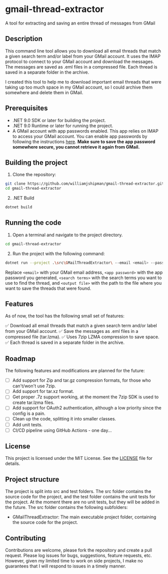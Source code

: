 # gmail-thread-extractor

A tool for extracting and saving an entire thread of messages from GMail

## Description

This command line tool allows you to download all email threads that match a given search term and/or label from your GMail account. It uses the IMAP protocol to connect to your GMail account and download the messages. The messages are saved as .eml files in a compressed file. Each thread is saved in a separate folder in the archive.

I created this tool to help me to download important email threads that were taking up too much space in my GMail account, so I could archive them somewhere and delete them in GMail.

## Prerequisites

- .NET 9.0 SDK or later for building the project.
- .NET 9.0 Runtime or later for running the project.
- A GMail account with app passwords enabled. This app relies on IMAP to access your GMail account. You can enable app passwords by following the instructions [here](https://myaccount.google.com/apppasswords). **Make sure to save the app password somewhere secure, you cannot retrieve it again from GMail.**

## Building the project

1. Clone the repository:

```bash
git clone https://github.com/williamjshipman/gmail-thread-extractor.git
cd gmail-thread-extractor
```

2. .NET Build

```bash
dotnet build
```

## Running the code

1. Open a terminal and navigate to the project directory.

```bash
cd gmail-thread-extractor
```

2. Run the project with the following command:

```bash
dotnet run --project .\src\GMailThreadExtractor\ --email <email> --password <app password> --search "<search terms>" --output <output file>
```

Replace `<email>` with your GMail email address, `<app password>` with the app password you generated, `<search terms>` with the search terms you want to use to find the thread, and `<output file>` with the path to the file where you want to save the threads that were found.

## Features

As of now, the tool has the following small set of features:

✅ Download all email threads that match a given search term and/or label from your GMail account.
✅ Save the messages as .eml files in a compressed file (tar.lzma).
✅ Uses 7zip LZMA compression to save space.
✅ Each thread is saved in a separate folder in the archive.

## Roadmap

The following features and modifications are planned for the future:

- [ ] Add support for Zip and tar.gz compression formats, for those who can't/won't use 7zip.
- [ ] Add support for tar.xz format.
- [ ] Get proper .7z support working, at the moment the 7zip SDK is used to create tar.lzma files.
- [ ] Add support for OAuth2 authentication, although a low priority since the config is a pain.
- [ ] Clean up the code, splitting it into smaller classes.
- [ ] Add unit tests.
- [ ] CI/CD pipeline using GitHub Actions - one day...

## License

This project is licensed under the MIT License. See the [LICENSE](LICENSE) file for details.

## Project structure

The project is split into src and test folders. The src folder contains the source code for the project, and the test folder contains the unit tests for the project. At the moment there are no unit tests, but they will be added in the future.
The src folder contains the following subfolders:

- GMailThreadExtractor: The main executable project folder, containing the source code for the project.

## Contributing

Contributions are welcome, please fork the repository and create a pull request. Please log issues for bugs, suggestions, feature requests, etc. However, given my limited time to work on side projects, I make no guarantees that I will respond to issues in a timely manner.
